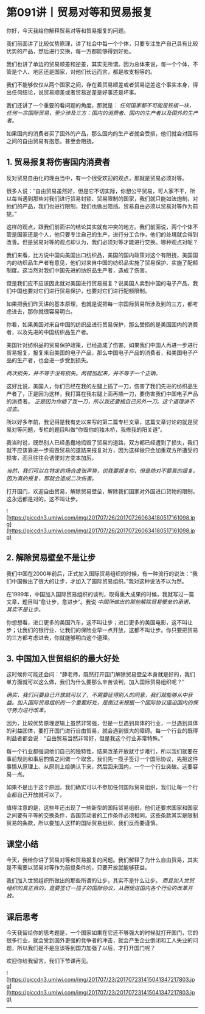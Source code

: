 # 第091讲丨贸易对等和贸易报复

你好，今天我给你解释贸易对等和贸易报复的问题。

我们前面讲了比较优势原理，讲了社会中每一个个体，只要专注生产自己具有比较优势的产品，然后进行交换，每一方都能够得到好处。

我们也讲了单边的贸易顺差和逆差，其实无所谓。因为总体来说，每一个个体，不管是个人、地区还是国家，对他们长远而言，都是收支相等的。

我们不能够仅仅从两个国家之间，存在着贸易顺差或者贸易逆差这个事实本身，得出任何结论，说贸易顺差或者贸易逆差是好事还是坏事。

我们还讲了一个重要的看问题的角度，那就是： *任何国家都不可能是铁板一块，任何一宗国际贸易，至少涉及三方：国内的消费者、国内的生产者以及国外的生产者。*

如果国内的消费者买了国外的产品，那么国内的生产者就会受损，他们就会对国际之间的自由贸易有抱怨，甚至会阻挠。

## 1. 贸易报复将伤害国内消费者

反对贸易自由化的理由当中，有一个很受欢迎的观点，那就是贸易必须对等。

很多人说：“自由贸易虽然好，但是它不切实际，你想公平贸易，可人家不干，所以每当遇到那些对我们进行贸易封锁、贸易限制的国家，我们就只能如法炮制，对他们的产品，我们也进行限制，我们也做出阻挡。贸易自由必须以贸易对等作为前提。”

这样的观点，跟我们前面讲的结论其实就有冲突的地方。我们前面说，两个个体不管是国家还是个人，他只要专注自己的生产，进行分工合作，他们的处境就会得到改善。但是贸易对等的观点却认为，我们必须对等才能进行交换。哪种观点对呢？

我们来看，比方说中国向美国出口纺织品，美国的国内政策对这个有阻挠，美国国内的纺织品生产者有意见，他们对来自中国的纺织品实施了贸易保护、实施了配额制度。这当然对我们中国先进的纺织品生产者，造成了伤害。

但是我们应不应该因此就对美国进行贸易报复？说美国人卖到中国的电子产品，我们中国也要对它们进行贸易保护，也要对它们进行配额限制。

如果把我们昨天讲的基本原理，也就是说把每一宗国际贸易所涉及到的三方，都考虑进去，那你就很容易明白。

你看，如果美国对来自中国的纺织品进行贸易保护，那么受损的是美国国内的消费者，以及先进的中国纺织品生产者。

美国针对纺织品的贸易保护政策，已经造成了伤害。如果我们中国人再进一步进行贸易报复，报复来自美国的电子产品，那么中国电子产品的消费者，和美国电子产品的生产者，也会进一步受到损失。

 *两次损失，并不等于没有损失。两错加起来，并不等于一个正确。*

这好比说，美国人，你们已经在我的左腿上插了一刀，伤害了我们先进的纺织品生产者了，正是因为这样，我打算在我右腿上面再插一刀，要伤害我们中国电子产品的消费者。 *正是因为你插了我一刀，所以我还要插自己另外一刀。这个道理讲不过去。*

所以好多年前，我记得是我有史以来写的第二篇专栏文章，这篇文章讨论的就是贸易对等问题，专栏的题目叫做“你毁你的独木桥，我修我的阳关道”。

我当时说，既然别人已经愚蠢地捣毁了贸易的道路，双方都已经遭到了损失，我们就不应该靠进一步捣毁贸易的道路来报复对方，因为这样做只会加重双方所遭受的损害，而且往往会诱使对方变本加厉。

 *当然，我们可以在特定的场合虚张声势，说我要报复你，但是绝对不要真的报复。因为真的报复，那就会造成二次伤害。*

打开国门，欢迎自由贸易，解除贸易壁垒，解除我们国家对外国进口货物的限制，这永远都是对的，这不叫让步。

![https://piccdn3.umiwi.com/img/201707/26/201707260634180517161098.jpg](https://piccdn3.umiwi.com/img/201707/26/201707260634180517161098.jpg)

## 2. 解除贸易壁垒不是让步

我们中国在2000年前后，正式加入国际贸易组织的时候，有一种流行的说法：“我们中国做出了很大的让步，才加入了国际贸易组织。”我对这种说法不以为然。

在1999年，中国加入国际贸易组织的谈判，取得重大成果的时候，我就写过一篇文章，题目叫“愈让步，愈进步”。我说 *中国所做出的那些解除贸易壁垒的承诺，其实不是让步。*

你想想看，进口更多的美国汽车，这不叫让步；进口更多的美国电影，这不叫让步；让我们的银行业、让我们的保险业早一点开放，这都不叫让步。你只要把贸易的三方都考虑进去，你就能够明白这个道理。

## 3. 中国加入世贸组织的最大好处

这时候你可能还会问：“薛老师，既然打开国门解除贸易壁垒本身就是好的，我们单方面就可以这么做，我们为什么要那么辛苦谈判，加入国际贸易组织呢？”

 *确实，我们只要自己开放就可以了，不需要征得别人的同意，我们就能够从中获益。加入国际贸易组织的一个重要好处，是倒过来根据一个国际协议逼迫国内的保守势力进行改革。*

因为，比较优势原理逻辑上虽然非常强，但是一旦遇到具体的行业，一旦遇到具体的利益团体，要打开国门进行自由贸易，就会遇到很大的障碍。每一个行业的既得利益者都会说：“自由贸易当然非常好，但是我这个行业非常特殊。”

每一个行业都强调他们自己的独特性，结果改革开放就寸步难行，所以我们就要在事前规则和事后酌情之间做一个取舍。我们先一揽子签订一个国际协议，先把这件事情从原理上、从原则上给确认下来，然后回来国内，一个一个行业突破。这要容易一点。

如果不是出于这个原因，我们确实可以不参加任何国际贸易组织，我们让每一个行业都自己开放就可以了。

值得注意的是，这些年还出现了一些新型的国际贸易组织，他们还要求国家和国家之间要有平等的交换条件，各国劳动者的工作条件必须相同。这些条款其实是限制贸易的条款，所以要加入这样的国际贸易组织，我们反而要谨慎。

## 课堂小结

今天，我给你讲了贸易对等和贸易报复的问题。我们解释了为什么自由贸易，其实是不需要以贸易对等作为前提条件的，只要开放就能够获益。

我们加入世贸组织所做出的那些所谓的让步，其实不是什么让步。 *而且加入世贸组织的真正目的，是要签订一揽子的国际协议，从而促进国内各个行业的改革开放。*

## 课后思考

今天我留给你的思考题是，一个国家如果在它还不够强大的时候就打开国门，它的很多行业，就会受到国外更强的竞争者的冲击，就会产生企业倒闭和工人失业的问题，所以我们是不是应该等到国力加强了以后，才打开国门呢？

欢迎你给我留言，我们下节课再见。

![https://piccdn3.umiwi.com/img/201707/23/201707231415041347217803.jpg](https://piccdn3.umiwi.com/img/201707/23/201707231415041347217803.jpg)

---
